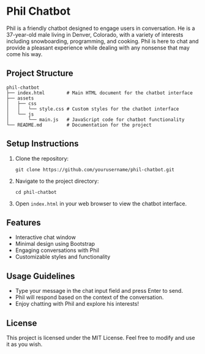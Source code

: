 # Phil Chatbot

Phil is a friendly chatbot designed to engage users in conversation. He is a 37-year-old male living in Denver, Colorado, with a variety of interests including snowboarding, programming, and cooking. Phil is here to chat and provide a pleasant experience while dealing with any nonsense that may come his way.

## Project Structure

```
phil-chatbot
├── index.html        # Main HTML document for the chatbot interface
├── assets
│   ├── css
│   │   └── style.css # Custom styles for the chatbot interface
│   └── js
│       └── main.js   # JavaScript code for chatbot functionality
└── README.md         # Documentation for the project
```

## Setup Instructions

1. Clone the repository:
   ```
   git clone https://github.com/yourusername/phil-chatbot.git
   ```

2. Navigate to the project directory:
   ```
   cd phil-chatbot
   ```

3. Open `index.html` in your web browser to view the chatbot interface.

## Features

- Interactive chat window
- Minimal design using Bootstrap
- Engaging conversations with Phil
- Customizable styles and functionality

## Usage Guidelines

- Type your message in the chat input field and press Enter to send.
- Phil will respond based on the context of the conversation.
- Enjoy chatting with Phil and explore his interests!

## License

This project is licensed under the MIT License. Feel free to modify and use it as you wish.